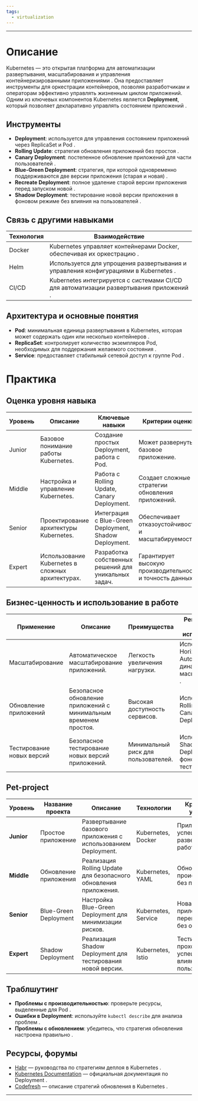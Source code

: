 ```yaml
---
tags:
  - virtualization
---
```

---

# Описание  
Kubernetes — это открытая платформа для автоматизации развертывания, масштабирования и управления контейнеризированными приложениями . Она предоставляет инструменты для оркестрации контейнеров, позволяя разработчикам и операторам эффективно управлять жизненным циклом приложений. Одним из ключевых компонентов Kubernetes является **Deployment**, который позволяет декларативно управлять состоянием приложений .  

## Инструменты  
- **Deployment**: используется для управления состоянием приложений через ReplicaSet и Pod .  
- **Rolling Update**: стратегия обновления приложений без простоя .  
- **Canary Deployment**: постепенное обновление приложений для части пользователей .  
- **Blue-Green Deployment**: стратегия, при которой одновременно поддерживаются две версии приложения (старая и новая) .  
- **Recreate Deployment**: полное удаление старой версии приложения перед запуском новой .  
- **Shadow Deployment**: тестирование новой версии приложения в фоновом режиме без влияния на пользователей .  

## Связь с другими навыками  
| Технология | Взаимодействие |  
| ---------- | -------------- |  
| Docker | Kubernetes управляет контейнерами Docker, обеспечивая их оркестрацию . |  
| Helm | Используется для упрощения развертывания и управления конфигурациями в Kubernetes . |  
| CI/CD | Kubernetes интегрируется с системами CI/CD для автоматизации развертывания приложений . |  

## Архитектура и основные понятия  
- **Pod**: минимальная единица развертывания в Kubernetes, которая может содержать один или несколько контейнеров .  
- **ReplicaSet**: контролирует количество экземпляров Pod, необходимых для поддержания желаемого состояния .  
- **Service**: предоставляет стабильный сетевой доступ к группе Pod .  

# Практика  

## Оценка уровня навыка  
| Уровень | Описание | Ключевые навыки | Критерии оценки |  
| ------- | -------- | --------------- | --------------- |  
| Junior  | Базовое понимание работы Kubernetes. | Создание простых Deployment, работа с Pod. | Может развернуть базовое приложение. |  
| Middle  | Настройка и управление Kubernetes. | Работа с Rolling Update, Canary Deployment. | Создает сложные стратегии обновления приложений. |  
| Senior  | Проектирование архитектуры Kubernetes. | Интеграция с Blue-Green Deployment, Shadow Deployment. | Обеспечивает отказоустойчивость и масштабируемость. |  
| Expert  | Использование Kubernetes в сложных архитектурах. | Разработка собственных решений для уникальных задач. | Гарантирует высокую производительность и точность данных. |  

## Бизнес-ценность и использование в работе  
| Применение      | Описание                               | Преимущества                   | Рекомендации по использованию     |  
| --------------- | -------------------------------------- | ------------------------------ | --------------------------------- |  
| Масштабирование | Автоматическое масштабирование приложений. | Легкость увеличения нагрузки. | Использовать Horizontal Pod Autoscaler для динамического масштабирования . |  
| Обновление приложений | Безопасное обновление приложений с минимальным временем простоя. | Высокая доступность сервисов. | Использовать Rolling Update или Canary Deployment . |  
| Тестирование новых версий | Безопасное тестирование новых версий приложений. | Минимальный риск для пользователей. | Использовать Shadow Deployment для фонового тестирования . |  

## Pet-project  

| Уровень    | Название проекта | Описание | Технологии | Критерий успеха | Вспомагательные ссылки |  
| ---------- | ---------------- | -------- | ---------- | --------------- | ---------------------- |  
| **Junior** | Простое приложение | Развертывание базового приложения с использованием Deployment. | Kubernetes, Docker | Приложение успешно развернуто и работает. |  |  
| **Middle** | Обновление приложения | Реализация Rolling Update для безопасного обновления приложения. | Kubernetes, YAML | Обновление происходит без простоя. |  |  
| **Senior** | Blue-Green Deployment | Настройка Blue-Green Deployment для минимизации рисков. | Kubernetes, Service | Новая версия приложения переключается без ошибок. |  |  
| **Expert** | Shadow Deployment | Реализация Shadow Deployment для тестирования новой версии. | Kubernetes, Istio | Тестирование проходит успешно без влияния на пользователей. |  |  

## Траблшутинг  
- **Проблемы с производительностью**: проверьте ресурсы, выделенные для Pod .  
- **Ошибки в Deployment**: используйте `kubectl describe` для анализа проблем .  
- **Проблемы с обновлением**: убедитесь, что стратегия обновления настроена правильно .  

## Ресурсы, форумы  
- [Habr](https://habr.com/ru/companies/flant/articles/471620/) — руководства по стратегиям деплоя в Kubernetes .  
- [Kubernetes Documentation](https://kubernetes.io/docs/concepts/workloads/controllers/deployment/) — официальная документация по Deployment .  
- [Codefresh](https://codefresh.io/) — описание стратегий обновления в Kubernetes .  

---